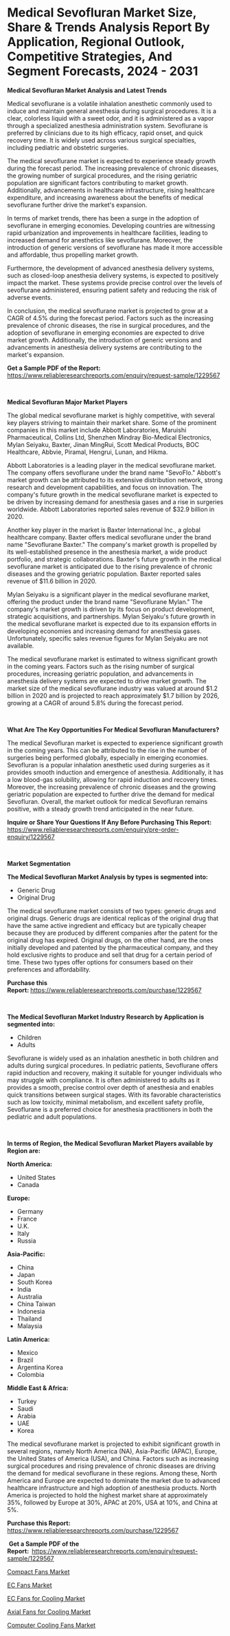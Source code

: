<p><h1>Medical Sevofluran Market Size, Share & Trends Analysis Report By Application, Regional Outlook, Competitive Strategies, And Segment Forecasts, 2024 - 2031</h1></p><p><strong>Medical Sevofluran Market Analysis and Latest Trends</strong></p>
<p><p>Medical sevoflurane is a volatile inhalation anesthetic commonly used to induce and maintain general anesthesia during surgical procedures. It is a clear, colorless liquid with a sweet odor, and it is administered as a vapor through a specialized anesthesia administration system. Sevoflurane is preferred by clinicians due to its high efficacy, rapid onset, and quick recovery time. It is widely used across various surgical specialties, including pediatric and obstetric surgeries.</p><p>The medical sevoflurane market is expected to experience steady growth during the forecast period. The increasing prevalence of chronic diseases, the growing number of surgical procedures, and the rising geriatric population are significant factors contributing to market growth. Additionally, advancements in healthcare infrastructure, rising healthcare expenditure, and increasing awareness about the benefits of medical sevoflurane further drive the market's expansion.</p><p>In terms of market trends, there has been a surge in the adoption of sevoflurane in emerging economies. Developing countries are witnessing rapid urbanization and improvements in healthcare facilities, leading to increased demand for anesthetics like sevoflurane. Moreover, the introduction of generic versions of sevoflurane has made it more accessible and affordable, thus propelling market growth.</p><p>Furthermore, the development of advanced anesthesia delivery systems, such as closed-loop anesthesia delivery systems, is expected to positively impact the market. These systems provide precise control over the levels of sevoflurane administered, ensuring patient safety and reducing the risk of adverse events.</p><p>In conclusion, the medical sevoflurane market is projected to grow at a CAGR of 4.5% during the forecast period. Factors such as the increasing prevalence of chronic diseases, the rise in surgical procedures, and the adoption of sevoflurane in emerging economies are expected to drive market growth. Additionally, the introduction of generic versions and advancements in anesthesia delivery systems are contributing to the market's expansion.</p></p>
<p><strong>Get a Sample PDF of the Report:&nbsp;</strong> <a href="https://www.reliableresearchreports.com/enquiry/request-sample/1229567">https://www.reliableresearchreports.com/enquiry/request-sample/1229567</a></p>
<p>&nbsp;</p>
<p><strong>Medical Sevofluran Major Market Players</strong></p>
<p><p>The global medical sevoflurane market is highly competitive, with several key players striving to maintain their market share. Some of the prominent companies in this market include Abbott Laboratories, Maruishi Pharmaceutical, Collins Ltd, Shenzhen Mindray Bio-Medical Electronics, Mylan Seiyaku, Baxter, Jinan MingRui, Scott Medical Products, BOC Healthcare, Abbvie, Piramal, Hengrui, Lunan, and Hikma.</p><p>Abbott Laboratories is a leading player in the medical sevoflurane market. The company offers sevoflurane under the brand name "SevoFlo." Abbott's market growth can be attributed to its extensive distribution network, strong research and development capabilities, and focus on innovation. The company's future growth in the medical sevoflurane market is expected to be driven by increasing demand for anesthesia gases and a rise in surgeries worldwide. Abbott Laboratories reported sales revenue of $32.9 billion in 2020.</p><p>Another key player in the market is Baxter International Inc., a global healthcare company. Baxter offers medical sevoflurane under the brand name "Sevoflurane Baxter." The company's market growth is propelled by its well-established presence in the anesthesia market, a wide product portfolio, and strategic collaborations. Baxter's future growth in the medical sevoflurane market is anticipated due to the rising prevalence of chronic diseases and the growing geriatric population. Baxter reported sales revenue of $11.6 billion in 2020.</p><p>Mylan Seiyaku is a significant player in the medical sevoflurane market, offering the product under the brand name "Sevoflurane Mylan." The company's market growth is driven by its focus on product development, strategic acquisitions, and partnerships. Mylan Seiyaku's future growth in the medical sevoflurane market is expected due to its expansion efforts in developing economies and increasing demand for anesthesia gases. Unfortunately, specific sales revenue figures for Mylan Seiyaku are not available.</p><p>The medical sevoflurane market is estimated to witness significant growth in the coming years. Factors such as the rising number of surgical procedures, increasing geriatric population, and advancements in anesthesia delivery systems are expected to drive market growth. The market size of the medical sevoflurane industry was valued at around $1.2 billion in 2020 and is projected to reach approximately $1.7 billion by 2026, growing at a CAGR of around 5.8% during the forecast period.</p></p>
<p>&nbsp;</p>
<p><strong>What Are The Key Opportunities For Medical Sevofluran Manufacturers?</strong></p>
<p><p>The medical Sevofluran market is expected to experience significant growth in the coming years. This can be attributed to the rise in the number of surgeries being performed globally, especially in emerging economies. Sevofluran is a popular inhalation anesthetic used during surgeries as it provides smooth induction and emergence of anesthesia. Additionally, it has a low blood-gas solubility, allowing for rapid induction and recovery times. Moreover, the increasing prevalence of chronic diseases and the growing geriatric population are expected to further drive the demand for medical Sevofluran. Overall, the market outlook for medical Sevofluran remains positive, with a steady growth trend anticipated in the near future.</p></p>
<p><strong>Inquire or Share Your Questions If Any Before Purchasing This Report:</strong> <a href="https://www.reliableresearchreports.com/enquiry/pre-order-enquiry/1229567">https://www.reliableresearchreports.com/enquiry/pre-order-enquiry/1229567</a></p>
<p>&nbsp;</p>
<p><strong>Market Segmentation</strong></p>
<p><strong>The Medical Sevofluran Market Analysis by types is segmented into:</strong></p>
<p><ul><li>Generic Drug</li><li>Original Drug</li></ul></p>
<p><p>The medical sevoflurane market consists of two types: generic drugs and original drugs. Generic drugs are identical replicas of the original drug that have the same active ingredient and efficacy but are typically cheaper because they are produced by different companies after the patent for the original drug has expired. Original drugs, on the other hand, are the ones initially developed and patented by the pharmaceutical company, and they hold exclusive rights to produce and sell that drug for a certain period of time. These two types offer options for consumers based on their preferences and affordability.</p></p>
<p><strong>Purchase this Report:&nbsp;</strong><a href="https://www.reliableresearchreports.com/purchase/1229567">https://www.reliableresearchreports.com/purchase/1229567</a></p>
<p>&nbsp;</p>
<p><strong>The Medical Sevofluran Market Industry Research by Application is segmented into:</strong></p>
<p><ul><li>Children</li><li>Adults</li></ul></p>
<p><p>Sevoflurane is widely used as an inhalation anesthetic in both children and adults during surgical procedures. In pediatric patients, Sevoflurane offers rapid induction and recovery, making it suitable for younger individuals who may struggle with compliance. It is often administered to adults as it provides a smooth, precise control over depth of anesthesia and enables quick transitions between surgical stages. With its favorable characteristics such as low toxicity, minimal metabolism, and excellent safety profile, Sevoflurane is a preferred choice for anesthesia practitioners in both the pediatric and adult populations.</p></p>
<p>&nbsp;</p>
<p><strong>In terms of Region, the Medical Sevofluran Market Players available by Region are:</strong></p>
<p>
    <p> <strong> North America: </strong>
        <ul>
            <li>United States</li>
            <li>Canada</li>
        </ul>
        </p> 
    <p> <strong> Europe: </strong>
        <ul>
            <li>Germany</li>
            <li>France</li>
            <li>U.K.</li>
            <li>Italy</li>
            <li>Russia</li>
        </ul>
        </p> 
    <p> <strong> Asia-Pacific: </strong>
        <ul>
            <li>China</li>
            <li>Japan</li>
            <li>South Korea</li>
            <li>India</li>
            <li>Australia</li>
            <li>China Taiwan</li>
            <li>Indonesia</li>
            <li>Thailand</li>
            <li>Malaysia</li>
        </ul>
        </p> 
    <p> <strong> Latin America: </strong>
        <ul>
            <li>Mexico</li>
            <li>Brazil</li>
            <li>Argentina Korea</li>
            <li>Colombia</li>
        </ul>
        </p> 
    <p> <strong> Middle East & Africa: </strong>
        <ul>
            <li>Turkey</li>
            <li>Saudi</li>
            <li>Arabia</li>
            <li>UAE</li>
            <li>Korea</li>
        </ul>
    </p>
    </p>
<p><p>The medical sevoflurane market is projected to exhibit significant growth in several regions, namely North America (NA), Asia-Pacific (APAC), Europe, the United States of America (USA), and China. Factors such as increasing surgical procedures and rising prevalence of chronic diseases are driving the demand for medical sevoflurane in these regions. Among these, North America and Europe are expected to dominate the market due to advanced healthcare infrastructure and high adoption of anesthesia products. North America is projected to hold the highest market share at approximately 35%, followed by Europe at 30%, APAC at 20%, USA at 10%, and China at 5%.</p></p>
<p><strong>Purchase this Report: </strong><a href="https://www.reliableresearchreports.com/purchase/1229567">https://www.reliableresearchreports.com/purchase/1229567</a></p>
<p>&nbsp;<strong>Get a Sample PDF of the Report:&nbsp;&nbsp;</strong><a href="https://www.reliableresearchreports.com/enquiry/request-sample/1229567">https://www.reliableresearchreports.com/enquiry/request-sample/1229567</a></p>
<p><strong></strong></p>
<p><p><a href="https://medium.com/p/c6e7fed84b8f/edit">Compact Fans Market</a></p><p><a href="https://medium.com/@samanthamason1930/analyzing-ec-fans-market-global-industry-perspective-and-forecast-2024-to-2031-9bd282a62a4e">EC Fans Market</a></p><p><a href="https://medium.com/@samanthamason1930/ec-fans-for-cooling-market-size-cagr-trends-2024-2030-7f9fac8a83da">EC Fans for Cooling Market</a></p><p><a href="https://medium.com/@samanthamason1930/axial-fans-for-cooling-market-trends-and-market-analysis-forecasted-for-period-2024-2031-fd417042e9a5">Axial Fans for Cooling Market</a></p><p><a href="https://medium.com/@samanthamason1930/analyzing-computer-cooling-fans-market-global-industry-perspective-and-forecast-2024-to-2031-24c56db93cde">Computer Cooling Fans Market</a></p></p>